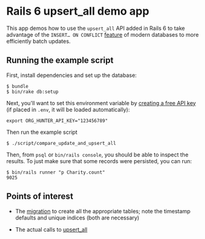 # Rails 6 upsert_all demo app

This app demos how to use the `upsert_all` API added in Rails 6 to take
advantage of the `INSERT… ON CONFLICT`
[feature](https://www.postgresql.org/docs/9.5/sql-insert.html#SQL-ON-CONFLICT)
of modern databases to more efficiently batch updates.

## Running the example script

First, install dependencies and set up the database:

```
$ bundle
$ bin/rake db:setup
```

Next, you'll want to set this environment variable by [creating a free API
key](https://orghunter.3scale.net/#plans") (if placed in `.env`, it will be
loaded automatically):

```
export ORG_HUNTER_API_KEY="123456789"
```

Then run the example script

```
$ ./script/compare_update_and_upsert_all
```

Then, from `psql` or `bin/rails console`, you should be able to inspect the
results.  To just make sure that some records were persisted, you can run:

```
$ bin/rails runner "p Charity.count"
9025
```

## Points of interest

* The [migration](/db/migrate/20200401023456_add_cities_and_charities.rb) to
  create all the appropriate tables; note the timestamp defaults and unique
  indices (both are necessary)

* The actual calls to [upsert_all](/app/lib/upserts_charities.rb)
